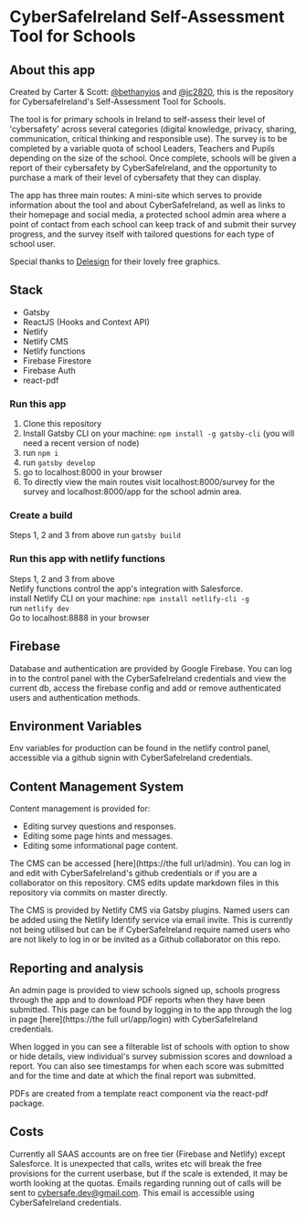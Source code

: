 # CyberSafeIreland Self-Assessment Tool for Schools

## About this app
Created by Carter & Scott: [@bethanyios](https://github.com/bethanyios) and [@jc2820](https://github.com/jc2820), this is the repository for CybersafeIreland's Self-Assessment Tool for Schools.

The tool is for primary schools in Ireland to self-assess their level of 'cybersafety' across several categories (digital knowledge, privacy, sharing, communication, critical thinking and responsible use). The survey is to be completed by a variable quota of school Leaders, Teachers and Pupils depending on the size of the school. Once complete, schools will be given a report of their cybersafety by CyberSafeIreland, and the opportunity to purchase a mark of their level of cybersafety that they can display.

The app has three main routes: A mini-site which serves to provide information about the tool and about CyberSafeIreland, as well as links to their homepage and social media, a protected school admin area where a point of contact from each school can keep track of and submit their survey progress, and the survey itself with tailored questions for each type of school user.

Special thanks to [Delesign](https://delesign.com/) for their lovely free graphics.

## Stack
* Gatsby
* ReactJS (Hooks and Context API)
* Netlify
* Netlify CMS
* Netlify functions
* Firebase Firestore
* Firebase Auth
* react-pdf

### Run this app
1. Clone this repository
2. Install Gatsby CLI on your machine: `npm install -g gatsby-cli` (you will need a recent version of node) 
3. run `npm i`
4. run `gatsby develop`
5. go to localhost:8000 in your browser
6. To directly view the main routes visit localhost:8000/survey for the survey and localhost:8000/app for the school admin area.

### Create a build
Steps 1, 2 and 3 from above
run `gatsby build`

### Run this app with netlify functions
Steps 1, 2 and 3 from above  
Netlify functions control the app's integration with Salesforce.   
install Netlify CLI on your machine: `npm install netlify-cli -g`  
run `netlify dev`  
Go to localhost:8888 in your browser  

## Firebase
Database and authentication are provided by Google Firebase. You can log in to the control panel with the CyberSafeIreland credentials and view the current db, access the firebase config and add or remove authenticated users and authentication methods.

## Environment Variables
Env variables for production can be found in the netlify control panel, accessible via a github signin with CyberSafeIreland credentials.

## Content Management System
Content management is provided for: 
* Editing survey questions and responses.
* Editing some page hints and messages.
* Editing some informational page content.

The CMS can be accessed [here](https://the full url/admin). You can log in and edit with CyberSafeIreland's github credentials or if you are a collaborator on this repository.
CMS edits update markdown files in this repository via commits on master directly.

The CMS is provided by Netlify CMS via Gatsby plugins. Named users can be added using the Netlify Identify service via email invite. This is currently not being utilised but can be if CyberSafeIreland require named users who are not likely to log in or be invited as a Github collaborator on this repo. 

## Reporting and analysis
An admin page is provided to view schools signed up, schools progress through the app and to download PDF reports when they have been submitted.
This page can be found by logging in to the app through the log in page [here](https://the full url/app/login) with CyberSafeIreland credentials.

When logged in you can see a filterable list of schools with option to show or hide details, view individual's survey submission scores and download a report.
You can also see timestamps for when each score was submitted and for the time and date at which the final report was submitted.

PDFs are created from a template react component via the react-pdf package.

## Costs
Currently all SAAS accounts are on free tier (Firebase and Netlify) except Salesforce. It is unexpected that calls, writes etc will break the free provisions for the current userbase, but if the scale is extended, it may be worth looking at the quotas. Emails regarding running out of calls will be sent to cybersafe.dev@gmail.com. This email is accessible using CyberSafeIreland credentials.



